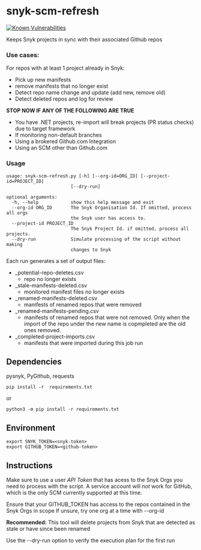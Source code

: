 # snyk-scm-refresh
[![Known Vulnerabilities](https://snyk.io/test/github/snyk-tech-services/snyk-scm-refresh/badge.svg)](https://snyk.io/test/github/snyk-tech-services/snyk-scm-refresh)

Keeps Snyk projects in sync with their associated Github repos

### Use cases:
For repos with at least 1 project already in Snyk:
- Pick up new manifests
- remove manifests that no longer exist
- Detect repo name change and update (add new, remove old)
- Detect deleted repos and log for review

**STOP NOW IF ANY OF THE FOLLOWING ARE TRUE**
- You have .NET projects, re-import will break projects (PR status checks) due to target framework
- If monitoring non-default branches
- Using a brokered Github.com Integration
- Using an SCM other than Github.com

### Usage
```
usage: snyk-scm-refresh.py [-h] [--org-id=ORG_ID] [--project-id=PROJECT_ID]
                        [--dry-run]

optional arguments:
  -h, --help            show this help message and exit
  --org-id ORG_ID       The Snyk Organisation Id. If omitted, process all orgs
                        the Snyk user has access to.
  --project-id PROJECT_ID
                        The Snyk Project Id. if omitted, process all projects.
  --dry-run             Simulate processing of the script without making
                        changes to Snyk
```

Each run generates a set of output files:
  - _potential-repo-deletes.csv
     - repo no longer exists
  - _stale-manifests-deleted.csv
     - monitored manifest files no longer exists
  - _renamed-manifests-deleted.csv
     - manifests of renamed repos that were removed
  - _renamed-manifests-pending.csv
     - manifests of renamed repos that were not removed. Only when the import of the repo under the new name is copmpleted are the old ones removed.
  - _completed-project-imports.csv
     - manifests that were imported during this job run

## Dependencies
pysnyk, PyGithub, requests

```
pip install -r  requirements.txt
```
or
```
python3 -m pip install -r requirements.txt
```
## Environment
```
export SNYK_TOKEN=<snyk-token>
export GITHUB_TOKEN=<github-token>
```

## Instructions
Make sure to use a user *API Token* that has acess to the Snyk Orgs you need to process with the script.  A service account will *not* work for GitHub, which is the only SCM currently supported at this time.

Ensure that your GITHUB_TOKEN has access to the repos contained in the Snyk Orgs in scope
If unsure, try one org at a time with --org-id


**Recommended:** This tool will delete projects from Snyk that are detected as stale or have since been renamed
  
Use the --dry-run option to verify the execution plan for the first run

  

